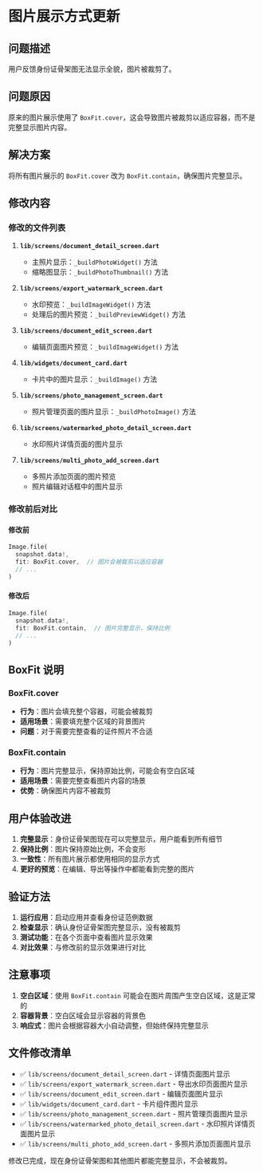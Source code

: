 # 图片展示方式更新

## 问题描述

用户反馈身份证骨架图无法显示全貌，图片被裁剪了。

## 问题原因

原来的图片展示使用了 `BoxFit.cover`，这会导致图片被裁剪以适应容器，而不是完整显示图片内容。

## 解决方案

将所有图片展示的 `BoxFit.cover` 改为 `BoxFit.contain`，确保图片完整显示。

## 修改内容

### 修改的文件列表

1. **`lib/screens/document_detail_screen.dart`**
   - 主照片显示：`_buildPhotoWidget()` 方法
   - 缩略图显示：`_buildPhotoThumbnail()` 方法

2. **`lib/screens/export_watermark_screen.dart`**
   - 水印预览：`_buildImageWidget()` 方法
   - 处理后的图片预览：`_buildPreviewWidget()` 方法

3. **`lib/screens/document_edit_screen.dart`**
   - 编辑页面图片预览：`_buildImageWidget()` 方法

4. **`lib/widgets/document_card.dart`**
   - 卡片中的图片显示：`_buildImage()` 方法

5. **`lib/screens/photo_management_screen.dart`**
   - 照片管理页面的图片显示：`_buildPhotoImage()` 方法

6. **`lib/screens/watermarked_photo_detail_screen.dart`**
   - 水印照片详情页面的图片显示

7. **`lib/screens/multi_photo_add_screen.dart`**
   - 多照片添加页面的图片预览
   - 照片编辑对话框中的图片显示

### 修改前后对比

#### 修改前
```dart
Image.file(
  snapshot.data!,
  fit: BoxFit.cover,  // 图片会被裁剪以适应容器
  // ...
)
```

#### 修改后
```dart
Image.file(
  snapshot.data!,
  fit: BoxFit.contain,  // 图片完整显示，保持比例
  // ...
)
```

## BoxFit 说明

### BoxFit.cover
- **行为**：图片会填充整个容器，可能会被裁剪
- **适用场景**：需要填充整个区域的背景图片
- **问题**：对于需要完整查看的证件照片不合适

### BoxFit.contain
- **行为**：图片完整显示，保持原始比例，可能会有空白区域
- **适用场景**：需要完整查看图片内容的场景
- **优势**：确保图片内容不被裁剪

## 用户体验改进

1. **完整显示**：身份证骨架图现在可以完整显示，用户能看到所有细节
2. **保持比例**：图片保持原始比例，不会变形
3. **一致性**：所有图片展示都使用相同的显示方式
4. **更好的预览**：在编辑、导出等操作中都能看到完整的图片

## 验证方法

1. **运行应用**：启动应用并查看身份证范例数据
2. **检查显示**：确认身份证骨架图完整显示，没有被裁剪
3. **测试功能**：在各个页面中查看图片显示效果
4. **对比效果**：与修改前的显示效果进行对比

## 注意事项

1. **空白区域**：使用 `BoxFit.contain` 可能会在图片周围产生空白区域，这是正常的
2. **容器背景**：空白区域会显示容器的背景色
3. **响应式**：图片会根据容器大小自动调整，但始终保持完整显示

## 文件修改清单

- ✅ `lib/screens/document_detail_screen.dart` - 详情页面图片显示
- ✅ `lib/screens/export_watermark_screen.dart` - 导出水印页面图片显示
- ✅ `lib/screens/document_edit_screen.dart` - 编辑页面图片显示
- ✅ `lib/widgets/document_card.dart` - 卡片组件图片显示
- ✅ `lib/screens/photo_management_screen.dart` - 照片管理页面图片显示
- ✅ `lib/screens/watermarked_photo_detail_screen.dart` - 水印照片详情页面图片显示
- ✅ `lib/screens/multi_photo_add_screen.dart` - 多照片添加页面图片显示

修改已完成，现在身份证骨架图和其他图片都能完整显示，不会被裁剪。 